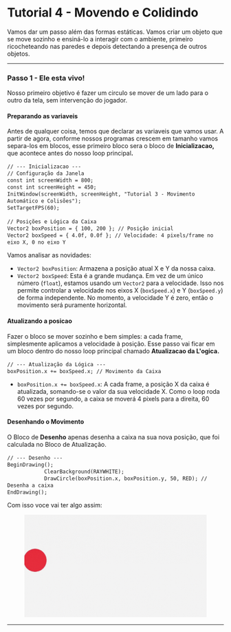 # Tutorial 4 - Movendo e Colidindo

Vamos dar um passo além das formas estáticas. Vamos criar um objeto que se move sozinho e ensiná-lo a interagir com o ambiente, primeiro ricocheteando nas paredes e depois detectando a presença de outros objetos.

***

### Passo 1 - Ele esta vivo!

Nosso primeiro objetivo é fazer um circulo se mover de um lado para o outro da tela, sem intervenção do jogador.

#### Preparando as variaveis

Antes de qualquer coisa, temos que declarar as variaveis que vamos usar. A partir de agora, conforme nossos programas crescem em tamanho vamos separa-los em blocos, esse primeiro bloco sera o bloco de **Inicializacao,** que acontece antes do nosso loop principa&#x6C;**.**

```
// --- Inicializacao ---
// Configuração da Janela
const int screenWidth = 800;
const int screenHeight = 450;
InitWindow(screenWidth, screenHeight, "Tutorial 3 - Movimento Automático e Colisões");
SetTargetFPS(60);

// Posições e Lógica da Caixa
Vector2 boxPosition = { 100, 200 }; // Posição inicial
Vector2 boxSpeed = { 4.0f, 0.0f }; // Velocidade: 4 pixels/frame no eixo X, 0 no eixo Y
```

Vamos analisar as novidades:

* `Vector2 boxPosition`: Armazena a posição atual X e Y da nossa caixa.
* `Vector2 boxSpeed`: Esta é a grande mudança. Em vez de um único número (`float`), estamos usando um `Vector2` para a velocidade. Isso nos permite controlar a velocidade nos eixos X (`boxSpeed.x`) e Y (`boxSpeed.y`) de forma independente. No momento, a velocidade Y é zero, então o movimento será puramente horizontal.

#### Atualizando a posicao

Fazer o bloco se mover sozinho e bem simples: a cada frame, simplesmente aplicamos a velocidade à posição. Esse passo vai ficar em um bloco dentro do nosso loop principal chamado **Atualizacao da L'ogica.**

```
// --- Atualização da Lógica ---
boxPosition.x += boxSpeed.x; // Movimento da Caixa
```

* `boxPosition.x += boxSpeed.x`: A cada frame, a posição X da caixa é atualizada, somando-se o valor da sua velocidade X. Como o loop roda 60 vezes por segundo, a caixa se moverá 4 pixels para a direita, 60 vezes por segundo.

#### Desenhando o Movimento

O Bloco de **Desenho** apenas desenha a caixa na sua nova posição, que foi calculada no Bloco de Atualização.

```
// --- Desenho ---
BeginDrawing();
            ClearBackground(RAYWHITE);
            DrawCircle(boxPosition.x, boxPosition.y, 50, RED); // Desenha a caixa
EndDrawing();
```

Com isso voce vai ter algo assim:

<figure><img src="../.gitbook/assets/tutorail4.gif" alt=""><figcaption></figcaption></figure>

***

